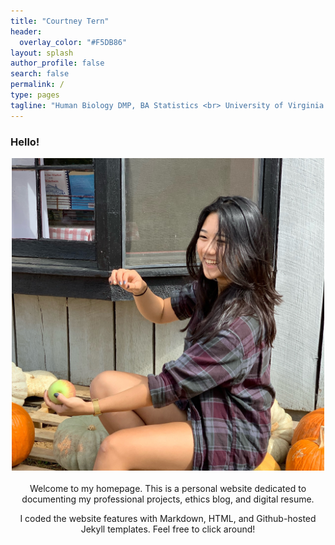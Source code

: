 ```yaml
---
title: "Courtney Tern"
header:
  overlay_color: "#F5DB86"
layout: splash
author_profile: false
search: false
permalink: /
type: pages
tagline: "Human Biology DMP, BA Statistics <br> University of Virginia \'20"
---
```


### Hello!
<center>
  <img src="/assets/images/pumpkin.JPG" alt="Courtney in a pumpkin patch" style="width:500px;height:500px;">
  <br><br>
  Welcome to my homepage. This is a personal website dedicated to documenting my professional projects, ethics blog, and digital resume. <br>

  I coded the website features with Markdown, HTML, and Github-hosted Jekyll templates. Feel free to click around!
</center>
